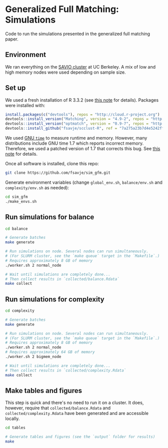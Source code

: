 # Generalized Full Matching: Simulations

Code to run the simulations presented in the generalized full matching paper.


## Environment

We ran everything on the [SAVIO cluster](http://research-it.berkeley.edu/services/high-performance-computing) at UC Berkeley. A mix of low and high memory nodes were used depending on sample size. 


## Set up

We used a fresh installation of R 3.3.2 (see [this note](install_modules.md) for details). Packages were installed with:

```R
install.packages(c("devtools"), repos = "http://cloud.r-project.org")
devtools::install_version("Matching", version = "4.9-2", repos = "http://cloud.r-project.org")
devtools::install_version("optmatch", version = "0.9-7", repos = "http://cloud.r-project.org")
devtools::install_github("fsavje/scclust-R", ref = "7a275a23b7d4e5242ffdd6f68a21de4b4ba8d08d")
```

We used [GNU `time`](https://www.gnu.org/software/time/) to measure runtime and memory. However, many distributions include GNU time 1.7 which reports incorrect memory. Therefore, we used a patched version of 1.7 that corrects this bug. See [this note](install_modules.md) for details.

Once all software is installed, clone this repo:

```bash
git clone https://github.com/fsavje/sim_gfm.git
```

Generate environment variables (change `global_env.sh`, `balance/env.sh` and `complexity/env.sh` as needed):

```bash
cd sim_gfm
./make_envs.sh
```


## Run simulations for balance

```bash
cd balance

# Generate batches
make generate

# Run simulations on node. Several nodes can run simultaneously.
# (For SLURM cluster, see the `make queue` target in the `Makefile`.)
# Requires approximately 8 GB of memory
./worker.sh 2 normal_node

# Wait until simulations are completely done...
# Then collect results in `collected/balance.Rdata`
make collect
```


## Run simulations for complexity

```bash
cd complexity

# Generate batches
make generate

# Run simulations on node. Several nodes can run simultaneously.
# (For SLURM cluster, see the `make queue` target in the `Makefile`.)
# Requires approximately 8 GB of memory
./worker.sh 2 normal_node
# Requires approximately 64 GB of memory
./worker.sh 2 bigmem_node

# Wait until simulations are completely done...
# Then collect results in `collected/complexity.Rdata`
make collect
```


## Make tables and figures

This step is quick and there's no need to run it on a cluster. It does, however, require that `collected/balance.Rdata` and `collected/complexity.Rdata` have been generated and are accessible locally.

```bash
cd tables

# Generate tables and figures (see the `output` folder for results)
make
```
